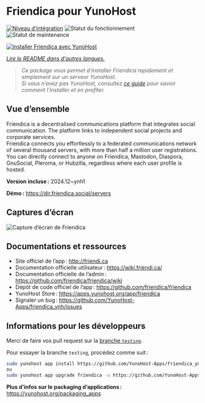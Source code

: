 <!--
Nota bene : ce README est automatiquement généré par <https://github.com/YunoHost/apps/tree/master/tools/readme_generator>
Il NE doit PAS être modifié à la main.
-->

# Friendica pour YunoHost

[![Niveau d’intégration](https://apps.yunohost.org/badge/integration/friendica)](https://ci-apps.yunohost.org/ci/apps/friendica/)
![Statut du fonctionnement](https://apps.yunohost.org/badge/state/friendica)
![Statut de maintenance](https://apps.yunohost.org/badge/maintained/friendica)

[![Installer Friendica avec YunoHost](https://install-app.yunohost.org/install-with-yunohost.svg)](https://install-app.yunohost.org/?app=friendica)

*[Lire le README dans d'autres langues.](./ALL_README.md)*

> *Ce package vous permet d’installer Friendica rapidement et simplement sur un serveur YunoHost.*  
> *Si vous n’avez pas YunoHost, consultez [ce guide](https://yunohost.org/install) pour savoir comment l’installer et en profiter.*

## Vue d’ensemble

Friendica is a decentralised communications platform that integrates social communication. The platform links to independent social projects and corporate services.  
Friendica connects you effortlessly to a federated communications network of several thousand servers, with more than half a million user registrations. You can directly connect to anyone on Friendica, Mastodon, Diaspora, GnuSocial, Pleroma, or Hubzilla, regardless where each user profile is hosted.


**Version incluse :** 2024.12~ynh1

**Démo :** <https://dir.friendica.social/servers>

## Captures d’écran

![Capture d’écran de Friendica](./doc/screenshots/friendica-vier-profile.png)

## Documentations et ressources

- Site officiel de l’app : <http://friendi.ca>
- Documentation officielle utilisateur : <https://wiki.friendi.ca/>
- Documentation officielle de l’admin : <https://github.com/friendica/friendica/wiki>
- Dépôt de code officiel de l’app : <https://github.com/friendica/friendica>
- YunoHost Store : <https://apps.yunohost.org/app/friendica>
- Signaler un bug : <https://github.com/YunoHost-Apps/friendica_ynh/issues>

## Informations pour les développeurs

Merci de faire vos pull request sur la [branche `testing`](https://github.com/YunoHost-Apps/friendica_ynh/tree/testing).

Pour essayer la branche `testing`, procédez comme suit :

```bash
sudo yunohost app install https://github.com/YunoHost-Apps/friendica_ynh/tree/testing --debug
ou
sudo yunohost app upgrade friendica -u https://github.com/YunoHost-Apps/friendica_ynh/tree/testing --debug
```

**Plus d’infos sur le packaging d’applications :** <https://yunohost.org/packaging_apps>
